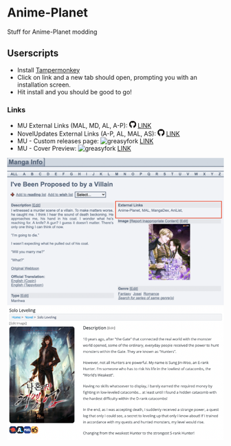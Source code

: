 # Anime-Planet
Stuff for Anime-Planet modding

## Userscripts
* Install [Tampermonkey](https://www.tampermonkey.net/)
* Click on link and a new tab should open, prompting you with an installation screen.
* Hit install and you should be good to go!



### Links
* MU External Links (MAL, MD, AL, A-P): ![github] [LINK](https://github.com/kpossibles/Anime-Planet/raw/main/MU_links_AP_mods.user.js)
* NovelUpdates External Links (A-P, AL, MAL, AS): ![github] [LINK](https://github.com/kpossibles/Anime-Planet/raw/main/NU_links_AP_mods.user.js)
* MU - Custom releases page: ![greasyfork] [LINK](https://greasyfork.org/scripts/10937-mangaupdates-custom-releases-page/code/Mangaupdates%20-%20Custom%20releases%20page.user.js)
* MU - Cover Preview: ![greasyfork] [LINK](https://greasyfork.org/scripts/5452-mangaupdates-cover-preview/code/Mangaupdates%20Cover%20Preview.user.js)

<img src="https://github.com/kpossibles/Anime-Planet/blob/main/images/MU_links_script.png" alt="MU links (modified for mod usage)" width="700">
<img src="https://github.com/kpossibles/Anime-Planet/blob/main/images/NU_links.script.png" alt="NU links (modified for mod usage)" width="700">

[greasyfork]: https://greasyfork.org/packs/media/images/blacklogo16-5421a97c75656cecbe2befcec0778a96.png
[github]: https://raw.githubusercontent.com/SixArm/sixarm_icons_favicons/main/icons/github.com/favicon-16x16.png
